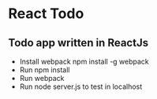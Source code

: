 # React Todo 
## Todo app written in ReactJs
* Install webpack npm install -g webpack
* Run npm install 
* Run webpack
* Run node server.js to test in localhost


